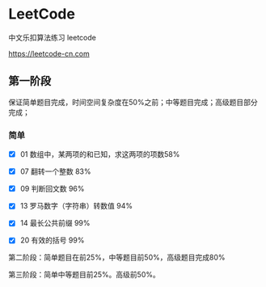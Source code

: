 # LeetCode
中文乐扣算法练习 leetcode

https://leetcode-cn.com



## 第一阶段

保证简单题目完成，时间空间复杂度在50%之前；中等题目完成；高级题目部分完成；

### 简单

- [x] 01 数组中，某两项的和已知，求这两项的项数58%
- [x] 07 翻转一个整数 83%
- [x] 09 判断回文数 96%
- [x] 13 罗马数字（字符串）转数值 94%
- [x] 14 最长公共前缀 99%
- [x] 20 有效的括号 99%





第二阶段：简单题目在前25%，中等题目前50%，高级题目完成80%

第三阶段：简单中等题目前25%。高级前50%。


